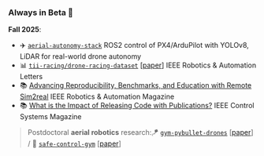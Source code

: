 ### Always in Beta 🧪

**Fall 2025**:
- ✈️ [`aerial-autonomy-stack`](https://github.com/JacopoPan/aerial-autonomy-stack) ROS2 control of PX4/ArduPilot with YOLOv8, LiDAR for real-world drone autonomy
- 📊 [`tii-racing/drone-racing-dataset`](https://github.com/tii-racing/drone-racing-dataset) [[paper](https://arxiv.org/abs/2311.02667)] IEEE Robotics & Automation Letters
- 📚 [Advancing Reproducibility, Benchmarks, and Education with Remote Sim2real](https://www.dynsyslab.org/wp-content/papercite-data/pdf/teetaert-ram25.pdf) IEEE Robotics & Automation Magazine
- 📚 [What is the Impact of Releasing Code with Publications?](https://arxiv.org/abs/2308.10008v1) IEEE Control Systems Magazine

> Postdoctoral __aerial robotics__ research:🪁 [`gym-pybullet-drones`](https://github.com/utiasDSL/gym-pybullet-drones) [[paper](https://arxiv.org/abs/2103.02142)] / 🦺 [`safe-control-gym`](https://github.com/utiasDSL/safe-control-gym) [[paper](https://arxiv.org/abs/2109.06325)]

<!--

> I occasionally write simple/demystifying __tutorials__ about robotics and computer science
> - 🧑‍💻 [`leetcode-top100-liked-questions`](https://github.com/JacopoPan/leetcode-top100-liked-questions) 🧑‍💻 / 📚 [`a-minimalist-guide`](https://github.com/JacopoPan/a-minimalist-guide) 📚
> - read our ["Safe Learning in Robotics" review](https://arxiv.org/abs/2108.06266) and/or re-watch our [IROS 2022 sim2real competition](https://www.youtube.com/watch?v=-il6B1XeJkI)

**JacopoPan/JacopoPan** is a ✨ _special_ ✨ repository because its `README.md` (this file) appears on your GitHub profile.
-->
